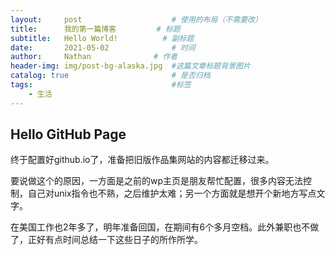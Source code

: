 ```yaml
---
layout:     post   				    # 使用的布局（不需要改）
title:      我的第一篇博客		   	# 标题 
subtitle:   Hello World!          # 副标题
date:       2021-05-02 				# 时间
author:     Nathan 				# 作者
header-img: img/post-bg-alaska.jpg 	#这篇文章标题背景图片
catalog: true 						# 是否归档
tags:								#标签
    - 生活
---
```


## Hello GitHub Page

终于配置好github.io了，准备把旧版作品集网站的内容都迁移过来。

要说做这个的原因，一方面是之前的wp主页是朋友帮忙配置，很多内容无法控制，自己对unix指令也不熟，之后维护太难；另一个方面就是想开个新地方写点文字。

在美国工作也2年多了，明年准备回国，在期间有6个多月空档。此外兼职也不做了，正好有点时间总结一下这些日子的所作所学。
